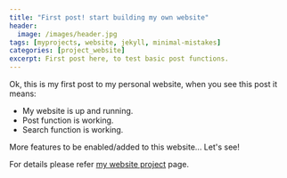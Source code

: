 ```yaml
---
title: "First post! start building my own website"
header:
  image: /images/header.jpg
tags: [myprojects, website, jekyll, minimal-mistakes]
categories: [project_website]
excerpt: First post here, to test basic post functions.
---
```


Ok, this is my first post to my personal website, when you see this post it means:

- My website is up and running.
- Post function is working.
- Search function is working.

More features to be enabled/added to this website... Let's see!

For details please refer [my website project](/projects/website/) page.